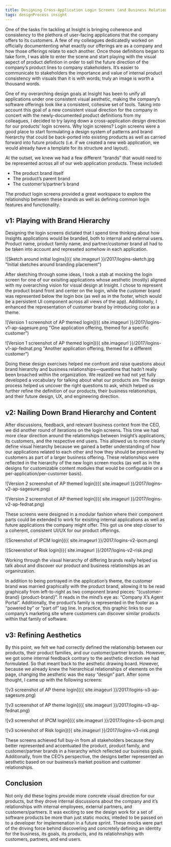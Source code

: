 ```yaml
---
title: Designing Cross-Application Login Screens (and Business Relationships)
tags: designProcess insight
---
```


One of the tasks I’m tackling at Insight is bringing coherence and consistency to the plethora of user-facing applications that the company offers to its customers. A few of my colleagues dedicatedly worked on officially documententing what exactly our offerings are as a company and how those offerings relate to each another. Once those definitions began to take form, I was able to enter the scene and start playing with the visual aspect of product defintion in order to sell the future direction of the company’s product lines to company stakeholders. It’s easier to communicate to stakeholders the importance and value of internal product consistency with visuals than it is with words; truly an image is worth a thousand words.

One of my overarching design goals at Insight has been to unify all  applications under one consistent visual aesthetic, making the company’s software offerings look like a consistent, cohesive set of tools. Taking into account this goal of a new consistent visual direction for the company in concert with the newly-documented product definitions from my colleagues, I decided to try laying down a cross-application design direction for our products’ login screens. Why login screens? Login screens were a good place to start formulating a design system of patterns and brand hierarchy that could be back-ported into existing products as well as carried forward into future products (i.e. if we created a new web application, we would already have a template for its structure and layout).

At the outset, we knew we had a few different “brands” that would need to be represented across all of our web application products. These included:

- The product brand itself
- The product’s parent brand
- The customer’s/partner’s brand

The product login screens provided a great workspace to explore the relationship between these brands as well as defining common login features and functionality.

## v1: Playing with Brand Hierarchy

Designing the login screens dictated that I spend time thinking about how Insights applications would be branded, both to internal and external users. Product name, product family name, and partner/customer brand all had to be taken into account and represeted somehow in each application.

![Sketch around initial logins]({{ site.imageurl }}/2017/logins-sketch.jpg "Initial sketches around branding placement")

After sketching through some ideas, I took a stab at mocking the login screen for one of our exisiting applications whose aesthetic (mostly) aligned with my  overarching vision for visual design at Insight. I chose to represent the product brand front and center on the login, while the customer brand was represented below the login box (as well as in the footer, which would be a persistent UI component across all views of the app). Additionally, I enhanced the representation of customer brand by introducing color as a theme.

![Version 1 screenshot of AP themed login]({{ site.imageurl }}/2017/logins-v1-ap-sagesure.png "One application offering, themed for a specific customer")

![Version 1 screenshot of AP themed login]({{ site.imageurl }}/2017/logins-v1-ap-fednat.png "Another application offering, themed for a different customer")

Doing these design exercises helped me confront and raise questions about brand hierarchy and business relationships—questions that hadn’t really been broached within the organization. We realized we had not yet fully developed a vocabulary for talking about what our products are. The design process helped us uncover the right questions to ask, which helped us further refine the definition of our products, their business relationships, and their future design, UX, and engineering direction.

## v2: Nailing Down Brand Hierarchy and Content

After discussions, feedback, and relevant business context from the CEO, we did another round of iterations on the login screens. This time we had more clear direction around the relationships between Insight’s applications, its customers, and the respective end users. This allowed us to more clearly define visual hierarchy because we gained a better understanding of how our applications related to each other and how they should be perceived by customers as part of a larger business offering. These relationships were reflected in the hierarchy of the new login screen mocks (as well as in the designs for customizable content modules that would be configurable on a per-application/per-customer basis).

![Version 2 screenshot of AP themed login]({{ site.imageurl }}/2017/logins-v2-ap-sagesure.png)

![Version 2 screenshot of AP themed login]({{ site.imageurl }}/2017/logins-v2-ap-fednat.png)

These screens were designed in a modular fashion where their component parts could be extended to work for exisiting internal applications as well as future applications the company might offer. This got us one step closer to a coherent, consistent UI/UX for our product offerings.

![Screenshot of IPCM login]({{ site.imageurl }}/2017/logins-v2-ipcm.png)

![Screenshot of Risk login]({{ site.imageurl }}/2017/logins-v2-risk.png)

Working through the visual hierarchy of differing brands really helped us talk about and discover our product and business relationships as an organinzation.

In addition to being portrayed in the application’s theme, the customer brand was married graphically with the product brand, allowing it to be read graphically from left-to-right as two component brand pieces: “{customer-brand} {product-brand}”. It reads in the mind’s eye as: “Company X’s Agent Portal”. Additionally, the product’s family is represented in the footer as a “powered by” or “part of” tag line. In practice, this graphic links to our company’s marketing site where customers can discover similar products within that family of software.

## v3: Refining Aesthetics

By this point, we felt we had correctly defined the relationship between our products, their product families, and our customer/partner brands. However, we got some internal feedback contrary to the aesthetic direction we had formulated. So that meant back to the aesthetic drawing board. However, because we already knew the hierarchical relationships of elements on the page, changing the aesthetic was the easy “design” part. After some thought, I came up with the following screens:

![v3 screenshot of AP theme login]({{ site.imageurl }}/2017/logins-v3-ap-sagesure.png)

![v3 screenshot of AP theme login]({{ site.imageurl }}/2017/logins-v3-ap-fednat.png)

![v3 screenshot of IPCM login]({{ site.imageurl }}/2017/logins-v3-ipcm.png)

![v3 screenshot of Risk login]({{ site.imageurl }}/2017/logins-v3-risk.png)

These screens achieved full buy-in from all stakeholders because they better represented and accentuated the product, product family, and customer/partner brands in a hierarchy which reflected our business goals. Additionally, from the CEO’s perspective, the designs better represented an aesthetic based on our business’s market position and customer relationships.

## Conclusion

Not only did these logins provide more concrete visual direction for our products, but they drove internal discussions about the company and it’s relationships with internal employees, external partners, and customers/partners. It was exciting to see the design work for a set of software products be more than just static mocks, inteded to be passed on to a developer for implemenation in a future sprint. These mocks were part of the driving force behind discovering and concretely defining an identity for the business, its goals, its products, and its relatiohnships with customers, partners, and end users.
